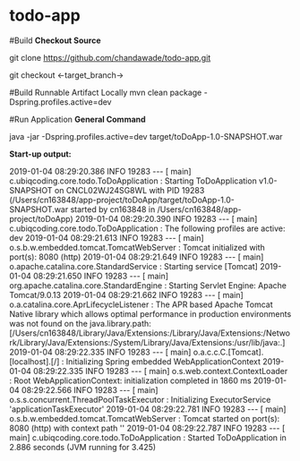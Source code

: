# todo-app
#Build 
**Checkout Source**

git clone https://github.com/chandawade/todo-app.git

git checkout <-target_branch->

#Build Runnable Artifact Locally
mvn clean package -Dspring.profiles.active=dev

#Run Application
**General Command**

java -jar -Dspring.profiles.active=dev target/toDoApp-1.0-SNAPSHOT.war

**Start-up output:**

2019-01-04 08:29:20.386  INFO 19283 --- [           main] c.ubiqcoding.core.todo.ToDoApplication   : Starting ToDoApplication v1.0-SNAPSHOT on CNCL02WJ24SG8WL with PID 19283 (/Users/cn163848/app-project/toDoApp/target/toDoApp-1.0-SNAPSHOT.war started by cn163848 in /Users/cn163848/app-project/toDoApp)
2019-01-04 08:29:20.390  INFO 19283 --- [           main] c.ubiqcoding.core.todo.ToDoApplication   : The following profiles are active: dev
2019-01-04 08:29:21.613  INFO 19283 --- [           main] o.s.b.w.embedded.tomcat.TomcatWebServer  : Tomcat initialized with port(s): 8080 (http)
2019-01-04 08:29:21.649  INFO 19283 --- [           main] o.apache.catalina.core.StandardService   : Starting service [Tomcat]
2019-01-04 08:29:21.650  INFO 19283 --- [           main] org.apache.catalina.core.StandardEngine  : Starting Servlet Engine: Apache Tomcat/9.0.13
2019-01-04 08:29:21.662  INFO 19283 --- [           main] o.a.catalina.core.AprLifecycleListener   : The APR based Apache Tomcat Native library which allows optimal performance in production environments was not found on the java.library.path: [/Users/cn163848/Library/Java/Extensions:/Library/Java/Extensions:/Network/Library/Java/Extensions:/System/Library/Java/Extensions:/usr/lib/java:.]
2019-01-04 08:29:22.335  INFO 19283 --- [           main] o.a.c.c.C.[Tomcat].[localhost].[/]       : Initializing Spring embedded WebApplicationContext
2019-01-04 08:29:22.335  INFO 19283 --- [           main] o.s.web.context.ContextLoader            : Root WebApplicationContext: initialization completed in 1860 ms
2019-01-04 08:29:22.566  INFO 19283 --- [           main] o.s.s.concurrent.ThreadPoolTaskExecutor  : Initializing ExecutorService 'applicationTaskExecutor'
2019-01-04 08:29:22.781  INFO 19283 --- [           main] o.s.b.w.embedded.tomcat.TomcatWebServer  : Tomcat started on port(s): 8080 (http) with context path ''
2019-01-04 08:29:22.787  INFO 19283 --- [           main] c.ubiqcoding.core.todo.ToDoApplication   : Started ToDoApplication in 2.886 seconds (JVM running for 3.425)

